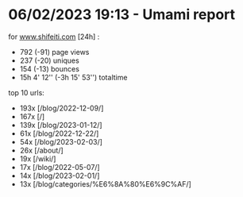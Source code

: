 # 06/02/2023 19:13 - Umami report
for www.shifeiti.com [24h] :

 - 792 (-91) page views
 - 237 (-20) uniques
 - 154 (-13) bounces
 - 15h 4' 12'' (-3h 15' 53'') totaltime


top 10 urls:
 - 193x [/blog/2022-12-09/]
 - 167x [/]
 - 139x [/blog/2023-01-12/]
 - 61x [/blog/2022-12-22/]
 - 54x [/blog/2023-02-03/]
 - 26x [/about/]
 - 19x [/wiki/]
 - 17x [/blog/2022-05-07/]
 - 14x [/blog/2023-02-01/]
 - 13x [/blog/categories/%E6%8A%80%E6%9C%AF/]


